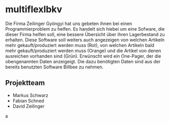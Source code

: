 # multiflexlbkv
Die Firma Zeilinger Gyöngyi hat uns gebeten ihnen bei einen Programmierproblem zu helfen. Es handelt sich hiebei um eine Sofware, die dieser Firma helfen soll, eine bessere Übersicht über ihren Lagerbestand zu erhalten. Diese Software soll weiters auch angezeigen von welchen Artikeln mehr gekauft/produziert werden muss (Rot), von welchen Artikeln bald mehr gekauft/produziert werden muss (Orange) und die Artikel von denen ausreichen vorhanden sind (Grün). 
Erwünscht wird ein One-Pager, der die obengenannten Daten anzeigeigt. Die dazu benötigten Daten sind aus der bereits benutzten Software Billbee zu nehmen. 

## Projektteam
- Markus Schwarz
- Fabian Schned
- David Zeilinger

a
